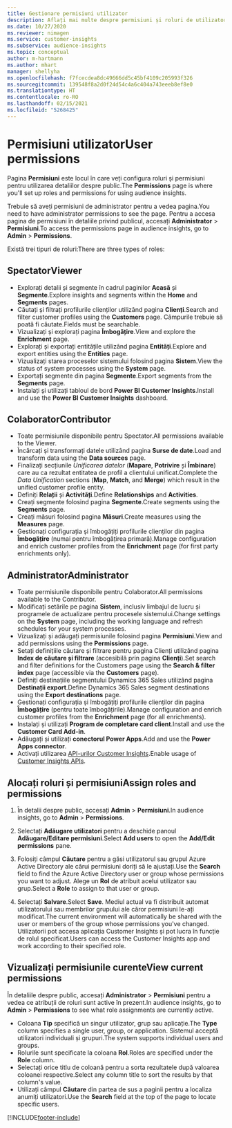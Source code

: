 ```yaml
---
title: Gestionare permisiuni utilizator
description: Aflați mai multe despre permisiuni și roluri de utilizator.
ms.date: 10/27/2020
ms.reviewer: nimagen
ms.service: customer-insights
ms.subservice: audience-insights
ms.topic: conceptual
author: m-hartmann
ms.author: mhart
manager: shellyha
ms.openlocfilehash: f7fcecdea8dc49666dd5c45bf4109c205993f326
ms.sourcegitcommit: 139548f8a2d0f24d54c4a6c404a743eeeb8ef8e0
ms.translationtype: HT
ms.contentlocale: ro-RO
ms.lasthandoff: 02/15/2021
ms.locfileid: "5268425"
---
```

# <a name="user-permissions"></a><span data-ttu-id="67aec-103">Permisiuni utilizator</span><span class="sxs-lookup"><span data-stu-id="67aec-103">User permissions</span></span>

<span data-ttu-id="67aec-104">Pagina **Permisiuni** este locul în care veți configura roluri și permisiuni pentru utilizarea detaliilor despre public.</span><span class="sxs-lookup"><span data-stu-id="67aec-104">The **Permissions** page is where you'll set up roles and permissions for using audience insights.</span></span>

<span data-ttu-id="67aec-105">Trebuie să aveți permisiuni de administrator pentru a vedea pagina.</span><span class="sxs-lookup"><span data-stu-id="67aec-105">You need to have administrator permissions to see the page.</span></span> <span data-ttu-id="67aec-106">Pentru a accesa pagina de permisiuni în detaliile privind publicul, accesați **Administrator** > **Permisiuni**.</span><span class="sxs-lookup"><span data-stu-id="67aec-106">To access the permissions page in audience insights, go to **Admin** > **Permissions**.</span></span>

<span data-ttu-id="67aec-107">Există trei tipuri de roluri:</span><span class="sxs-lookup"><span data-stu-id="67aec-107">There are three types of roles:</span></span>

## <a name="viewer"></a><span data-ttu-id="67aec-108">Spectator</span><span class="sxs-lookup"><span data-stu-id="67aec-108">Viewer</span></span>

- <span data-ttu-id="67aec-109">Explorați detalii și segmente în cadrul paginilor **Acasă** și **Segmente**.</span><span class="sxs-lookup"><span data-stu-id="67aec-109">Explore insights and segments within the **Home** and **Segments** pages.</span></span>
- <span data-ttu-id="67aec-110">Căutați și filtrați profilurile clienților utilizând pagina **Clienți**.</span><span class="sxs-lookup"><span data-stu-id="67aec-110">Search and filter customer profiles using the **Customers** page.</span></span> <span data-ttu-id="67aec-111">Câmpurile trebuie să poată fi căutate.</span><span class="sxs-lookup"><span data-stu-id="67aec-111">Fields must be searchable.</span></span>
- <span data-ttu-id="67aec-112">Vizualizați și explorați pagina **Îmbogățire**.</span><span class="sxs-lookup"><span data-stu-id="67aec-112">View and explore the **Enrichment** page.</span></span>
- <span data-ttu-id="67aec-113">Explorați și exportați entitățile utilizând pagina **Entități**.</span><span class="sxs-lookup"><span data-stu-id="67aec-113">Explore and export entities using the **Entities** page.</span></span>
- <span data-ttu-id="67aec-114">Vizualizați starea proceselor sistemului folosind pagina **Sistem**.</span><span class="sxs-lookup"><span data-stu-id="67aec-114">View the status of system processes  using the **System** page.</span></span>
- <span data-ttu-id="67aec-115">Exportați segmente din pagina **Segmente**.</span><span class="sxs-lookup"><span data-stu-id="67aec-115">Export segments from the **Segments** page.</span></span>
- <span data-ttu-id="67aec-116">Instalați și utilizați tabloul de bord **Power BI Customer Insights**.</span><span class="sxs-lookup"><span data-stu-id="67aec-116">Install and use the **Power BI Customer Insights** dashboard.</span></span>

## <a name="contributor"></a><span data-ttu-id="67aec-117">Colaborator</span><span class="sxs-lookup"><span data-stu-id="67aec-117">Contributor</span></span>

- <span data-ttu-id="67aec-118">Toate permisiunile disponibile pentru Spectator.</span><span class="sxs-lookup"><span data-stu-id="67aec-118">All permissions available to the Viewer.</span></span>
- <span data-ttu-id="67aec-119">Încărcați și transformați datele utilizând pagina **Surse de date**.</span><span class="sxs-lookup"><span data-stu-id="67aec-119">Load and transform data using the **Data sources** page.</span></span>
- <span data-ttu-id="67aec-120">Finalizați secțiunile *Unificarea datelor* (**Mapare**, **Potrivire** și **Îmbinare**) care au ca rezultat entitatea de profil a clientului unificat.</span><span class="sxs-lookup"><span data-stu-id="67aec-120">Complete the *Data Unification* sections (**Map**, **Match**, and **Merge**) which result in the unified customer profile entity.</span></span>
- <span data-ttu-id="67aec-121">Definiți **Relații** și **Activități**.</span><span class="sxs-lookup"><span data-stu-id="67aec-121">Define **Relationships** and **Activities**.</span></span>
- <span data-ttu-id="67aec-122">Creați segmente folosind pagina **Segmente**.</span><span class="sxs-lookup"><span data-stu-id="67aec-122">Create segments using the **Segments** page.</span></span>
- <span data-ttu-id="67aec-123">Creați măsuri folosind pagina **Măsuri**.</span><span class="sxs-lookup"><span data-stu-id="67aec-123">Create measures using the **Measures** page.</span></span>
- <span data-ttu-id="67aec-124">Gestionați configurația și îmbogățiți profilurile clienților din pagina **Îmbogățire** (numai pentru îmbogățirea primară).</span><span class="sxs-lookup"><span data-stu-id="67aec-124">Manage configuration and enrich customer profiles from the **Enrichment** page (for first party enrichments only).</span></span>

## <a name="administrator"></a><span data-ttu-id="67aec-125">Administrator</span><span class="sxs-lookup"><span data-stu-id="67aec-125">Administrator</span></span>

- <span data-ttu-id="67aec-126">Toate permisiunile disponibile pentru Colaborator.</span><span class="sxs-lookup"><span data-stu-id="67aec-126">All permissions available to the Contributor.</span></span>
- <span data-ttu-id="67aec-127">Modificați setările pe pagina **Sistem**, inclusiv limbajul de lucru și programele de actualizare pentru procesele sistemului.</span><span class="sxs-lookup"><span data-stu-id="67aec-127">Change settings on the **System** page, including the working language and refresh schedules for your system processes.</span></span>
- <span data-ttu-id="67aec-128">Vizualizați și adăugați permisiunile folosind pagina **Permisiuni**.</span><span class="sxs-lookup"><span data-stu-id="67aec-128">View and add permissions using the **Permissions** page.</span></span>
- <span data-ttu-id="67aec-129">Setați definițiile căutare și filtrare pentru pagina Clienți utilizând pagina **Index de căutare și filtrare** (accesibilă prin pagina **Clienți**).</span><span class="sxs-lookup"><span data-stu-id="67aec-129">Set search and filter definitions for the Customers page using the **Search & filter index** page (accessible via the **Customers** page).</span></span>
- <span data-ttu-id="67aec-130">Definiți destinațiile segmentului Dynamics 365 Sales utilizând pagina **Destinații export**.</span><span class="sxs-lookup"><span data-stu-id="67aec-130">Define Dynamics 365 Sales segment destinations using the **Export destinations** page.</span></span>
- <span data-ttu-id="67aec-131">Gestionați configurația și îmbogățiți profilurile clienților din pagina **Îmbogățire** (pentru toate îmbogățirile).</span><span class="sxs-lookup"><span data-stu-id="67aec-131">Manage configuration and enrich customer profiles from the **Enrichment** page (for all enrichments).</span></span>
- <span data-ttu-id="67aec-132">Instalați și utilizați **Program de completare card client**.</span><span class="sxs-lookup"><span data-stu-id="67aec-132">Install and use the **Customer Card Add-in**.</span></span>
- <span data-ttu-id="67aec-133">Adăugați și utilizați **conectorul Power Apps**.</span><span class="sxs-lookup"><span data-stu-id="67aec-133">Add and use the **Power Apps connector**.</span></span>
- <span data-ttu-id="67aec-134">Activați utilizarea [API-urilor Customer Insights](apis.md).</span><span class="sxs-lookup"><span data-stu-id="67aec-134">Enable usage of [Customer Insights APIs](apis.md).</span></span>

## <a name="assign-roles-and-permissions"></a><span data-ttu-id="67aec-135">Alocați roluri și permisiuni</span><span class="sxs-lookup"><span data-stu-id="67aec-135">Assign roles and permissions</span></span>

1. <span data-ttu-id="67aec-136">În detalii despre public, accesați **Admin** > **Permisiuni**.</span><span class="sxs-lookup"><span data-stu-id="67aec-136">In audience insights, go to **Admin** > **Permissions**.</span></span>

1. <span data-ttu-id="67aec-137">Selectați **Adăugare utilizatori** pentru a deschide panoul **Adăugare/Editare permisiuni**.</span><span class="sxs-lookup"><span data-stu-id="67aec-137">Select **Add users** to open the **Add/Edit permissions** pane.</span></span>

1. <span data-ttu-id="67aec-138">Folosiți câmpul **Căutare** pentru a găsi utilizatorul sau grupul Azure Active Directory ale cărui permisiuni doriți să le ajustați.</span><span class="sxs-lookup"><span data-stu-id="67aec-138">Use the **Search** field to find the Azure Active Directory user or group whose permissions you want to adjust.</span></span> <span data-ttu-id="67aec-139">Alege un **Rol** de atribuit acelui utilizator sau grup.</span><span class="sxs-lookup"><span data-stu-id="67aec-139">Select a **Role** to assign to that user or group.</span></span>

1. <span data-ttu-id="67aec-140">Selectați **Salvare**.</span><span class="sxs-lookup"><span data-stu-id="67aec-140">Select **Save**.</span></span> <span data-ttu-id="67aec-141">Mediul actual va fi distribuit automat utilizatorului sau membrilor grupului ale căror permisiuni le-ați modificat.</span><span class="sxs-lookup"><span data-stu-id="67aec-141">The current environment will automatically be shared with the user or members of the group whose permissions you've changed.</span></span> <span data-ttu-id="67aec-142">Utilizatorii pot accesa aplicația Customer Insights și pot lucra în funcție de rolul specificat.</span><span class="sxs-lookup"><span data-stu-id="67aec-142">Users can access the Customer Insights app and work according to their specified role.</span></span>

## <a name="view-current-permissions"></a><span data-ttu-id="67aec-143">Vizualizați permisiunile curente</span><span class="sxs-lookup"><span data-stu-id="67aec-143">View current permissions</span></span>

<span data-ttu-id="67aec-144">În detaliile despre public, accesați **Administrator** > **Permisiuni** pentru a vedea ce atribuții de roluri sunt active în prezent.</span><span class="sxs-lookup"><span data-stu-id="67aec-144">In audience insights, go to **Admin** > **Permissions** to see what role assignments are currently active.</span></span>

- <span data-ttu-id="67aec-145">Coloana **Tip** specifică un singur utilizator, grup sau aplicație.</span><span class="sxs-lookup"><span data-stu-id="67aec-145">The **Type** column specifies a single user, group, or application.</span></span> <span data-ttu-id="67aec-146">Sistemul acceptă utilizatori individuali și grupuri.</span><span class="sxs-lookup"><span data-stu-id="67aec-146">The system supports individual users and groups.</span></span>
- <span data-ttu-id="67aec-147">Rolurile sunt specificate la coloana **Rol**.</span><span class="sxs-lookup"><span data-stu-id="67aec-147">Roles are specified under the **Role** column.</span></span>
- <span data-ttu-id="67aec-148">Selectați orice titlu de coloană pentru a sorta rezultatele după valoarea coloanei respective.</span><span class="sxs-lookup"><span data-stu-id="67aec-148">Select any column title to sort the results by that column's value.</span></span>
- <span data-ttu-id="67aec-149">Utilizați câmpul **Căutare** din partea de sus a paginii pentru a localiza anumiți utilizatori.</span><span class="sxs-lookup"><span data-stu-id="67aec-149">Use the **Search** field at the top of the page to locate specific users.</span></span>


[!INCLUDE[footer-include](../includes/footer-banner.md)]